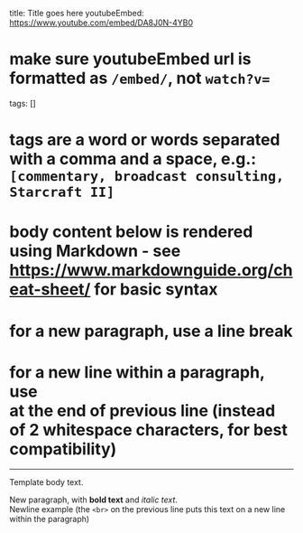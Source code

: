 title: Title goes here
youtubeEmbed: https://www.youtube.com/embed/DA8J0N-4YB0
# make sure youtubeEmbed url is formatted as `/embed/`, not `watch?v=`
tags: []
# tags are a word or words separated with a comma and a space, e.g.: `[commentary, broadcast consulting, Starcraft II]`
#
# body content below is rendered using Markdown - see https://www.markdownguide.org/cheat-sheet/ for basic syntax
# for a new paragraph, use a line break
# for a new line within a paragraph, use <br> at the end of previous line (instead of 2 whitespace characters, for best compatibility)
---

Template body text.

New paragraph, with **bold text** and *italic text*.<br>
Newline example (the `<br>` on the previous line puts this text on a new line within the paragraph)
